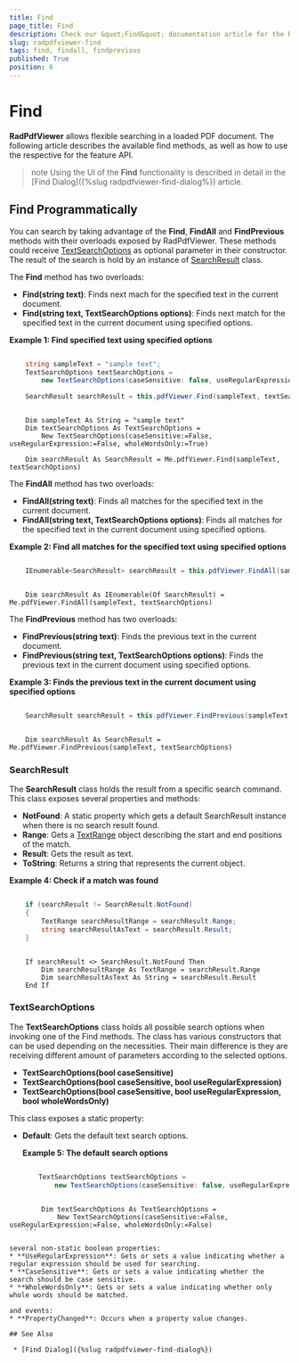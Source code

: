 ```yaml
---
title: Find
page_title: Find
description: Check our &quot;Find&quot; documentation article for the RadPdfViewer {{ site.framework_name }} control.
slug: radpdfviewer-find
tags: find, findall, findprevious
published: True
position: 6
---
```


# Find

__RadPdfViewer__ allows flexible searching in a loaded PDF document. The following article describes the available find methods, as well as how to use the respective for the feature API.

>note Using the UI of the **Find** functionality is described in detail in the [Find Dialog]({%slug radpdfviewer-find-dialog%}) article.

## Find Programmatically

You can search by taking advantage of the **Find**, **FindAll** and **FindPrevious** methods with their overloads exposed by RadPdfViewer. These methods could receive  [TextSearchOptions](#textsearchoptions) as optional parameter in their constructor. The result of the search is hold by an instance of [SearchResult](#searchresult) class.

The **Find** method has two overloads:
* **Find(string text)**: Finds next mach for the specified text in the current document.
* **Find(string text, TextSearchOptions options)**: Finds next match for the specified text in the current document using specified options.

__Example 1: Find specified text using specified options__

```C#

    string sampleText = "sample text";
    TextSearchOptions textSearchOptions = 
        new TextSearchOptions(caseSensitive: false, useRegularExpression: false, wholeWordsOnly: true);

    SearchResult searchResult = this.pdfViewer.Find(sampleText, textSearchOptions);
```
```VB.NET

    Dim sampleText As String = "sample text"
    Dim textSearchOptions As TextSearchOptions = 
        New TextSearchOptions(caseSensitive:=False, useRegularExpression:=False, wholeWordsOnly:=True)
        
    Dim searchResult As SearchResult = Me.pdfViewer.Find(sampleText, textSearchOptions)
```

The **FindAll** method has two overloads:
* **FindAll(string text)**: Finds all matches for the specified text in the current document.
* **FindAll(string text, TextSearchOptions options)**: Finds all matches for the specified text in the current document using specified options.

__Example 2: Find all matches for the specified text using specified options__

```C#

    IEnumerable<SearchResult> searchResult = this.pdfViewer.FindAll(sampleText, textSearchOptions);
```
```VB.NET

    Dim searchResult As IEnumerable(Of SearchResult) = Me.pdfViewer.FindAll(sampleText, textSearchOptions)
```

The **FindPrevious** method has two overloads:
* **FindPrevious(string text)**: Finds the previous text in the current document.
* **FindPrevious(string text, TextSearchOptions options)**: Finds the previous text in the current document using specified options.

__Example 3: Finds the previous text in the current document using specified options__

```C#

    SearchResult searchResult = this.pdfViewer.FindPrevious(sampleText, textSearchOptions);
```
```VB.NET

    Dim searchResult As SearchResult = Me.pdfViewer.FindPrevious(sampleText, textSearchOptions)
```

### SearchResult

The **SearchResult** class holds the result from a specific search command. This class exposes several properties and methods:
* **NotFound**: A static property which gets a default SearchResult instance when there is no search result found.
* **Range**: Gets a [TextRange](https://docs.telerik.com/devtools/document-processing/api/Telerik.Windows.Documents.Fixed.Text.TextRange.html) object describing the start and end positions of the match.
* **Result**: Gets the result as text.
* **ToString**: Returns a string that represents the current object.

__Example 4: Check if a match was found__

```C#

    if (searchResult != SearchResult.NotFound)
    {
        TextRange searchResultRange = searchResult.Range;
        string searchResultAsText = searchResult.Result;
    }
```
```VB.NET

    If searchResult <> SearchResult.NotFound Then
        Dim searchResultRange As TextRange = searchResult.Range
        Dim searchResultAsText As String = searchResult.Result
    End If
```

### TextSearchOptions

The **TextSearchOptions** class holds all possible search options when invoking one of the Find methods. The class has various constructors that can be used depending on the necessities. Their main difference is they are receiving different amount of parameters according to the selected options.
* **TextSearchOptions(bool caseSensitive)**
* **TextSearchOptions(bool caseSensitive, bool useRegularExpression)**
* **TextSearchOptions(bool caseSensitive, bool useRegularExpression, bool wholeWordsOnly)**

This class exposes a static property:
* **Default**: Gets the default text search options.

    __Example 5: The default search options__
    ```C#
    
        TextSearchOptions textSearchOptions = 
            new TextSearchOptions(caseSensitive: false, useRegularExpression: false, wholeWordsOnly: false);
    ```
```VB.NET
    
        Dim textSearchOptions As TextSearchOptions = 
            New TextSearchOptions(caseSensitive:=False, useRegularExpression:=False, wholeWordsOnly:=False)
    ```

several non-static boolean properties:
* **UseRegularExpression**: Gets or sets a value indicating whether a regular expression should be used for searching.
* **CaseSensitive**: Gets or sets a value indicating whether the search should be case sensitive.
* **WholeWordsOnly**: Gets or sets a value indicating whether only whole words should be matched.

and events:
* **PropertyChanged**: Occurs when a property value changes.

## See Also

 * [Find Dialog]({%slug radpdfviewer-find-dialog%})
